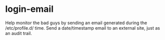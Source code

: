 login-email
===========

Help monitor the bad guys by sending an email generated during the /etc/profile.d/ time.  Send a date/timestamp email to an external site, just as an audit trail.
